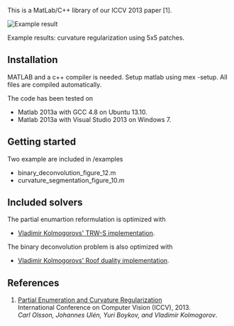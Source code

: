 This is a MatLab/C++ library of our ICCV 2013 paper [1].

![Example result](screenshot/cameraman5x5.png)

Example results: curvature regularization using 5x5 patches.

Installation
----------
MATLAB and a c++ compiler is needed. 
Setup matlab using mex -setup.
All files are compiled automatically.

The code has been tested on
* Matlab 2013a with GCC 4.8 on Ubuntu 13.10.
* Matlab 2013a with Visual Studio 2013 on Windows 7.

Getting started
----------
Two example are included in /examples
* binary_deconvolution_figure_12.m
* curvature_segmentation_figure_10.m

Included solvers
----------
The partial enumartion reformulation is optimized with

* [Vladimir Kolmogorovs' TRW-S implementation](http://pub.ist.ac.at/~vnk/papers/TRW-S.html).

The binary deconvolution problem is also optimized with

* [Vladimir Kolmogorovs' Roof duality implementation](http://pub.ist.ac.at/~vnk/software.html).

References
----------
1. [Partial Enumeration and Curvature Regularization](http://www2.maths.lth.se/vision/publications/publications/view_paper.php?paper_id=584)<br />
International Conference on Computer Vision (ICCV),  2013.<br />
_Carl Olsson, Johannes Ulén, Yuri Boykov, and Vladimir Kolmogorov_.
